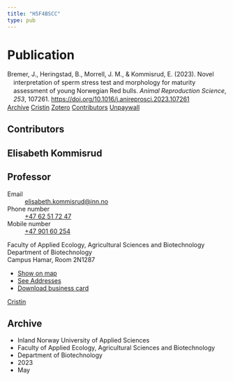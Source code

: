 ```yaml
---
title: "H5F4BSCC"
type: pub
---
```

<h1>Publication</h1>
<article id="csl-bib-container-H5F4BSCC" class="csl-bib-container">
  <div class="csl-bib-body" style="line-height: 1.35; padding-left: 1em; text-indent:-1em;">
  <div class="csl-entry">Bremer, J., Heringstad, B., Morrell, J. M., &amp; Kommisrud, E. (2023). Novel interpretation of sperm stress test and morphology for maturity assessment of young Norwegian Red bulls. <i>Animal Reproduction Science</i>, <i>253</i>, 107261. <a href="https://doi.org/10.1016/j.anireprosci.2023.107261">https://doi.org/10.1016/j.anireprosci.2023.107261</a></div>
</div>
  <div class="csl-bib-buttons">
    <a href="#taxonomy-article-H5F4BSCC" class="csl-bib-button">Archive</a>
    <a href alt="Cristin URL" class="csl-bib-button">Cristin</a>
    <a href alt="Zotero URL" class="csl-bib-button">Zotero</a>
    <a href="#contributors-article-H5F4BSCC" class="csl-bib-button">Contributors</a>
    <a href="https://doi.org/10.1016/j.anireprosci.2023.107261" class="csl-bib-button">Unpaywall</a>
  </div>
  <div id="csl-bib-meta-container-H5F4BSCC"></div>
</article>
<div id="csl-bib-meta-H5F4BSCC" class="csl-bib-meta">
  <article id="contributors-article-H5F4BSCC" class="contributors-article">
    <h1>Contributors</h1>
    <div class="personas">
<div class="vrtx-hinn-person-card">
<div class="photo">
<i class="lar la-user-circle missing-person"></i>
</div>
<div class="info">
<hgroup><h1>Elisabeth Kommisrud</h1>
<h2>Professor</h2>
</hgroup><dl>
<dt>Email</dt>
<dd>
<a href="mailto:elisabeth.kommisrud@inn.no">elisabeth.kommisrud@inn.no</a>
</dd>
<dt>Phone number</dt>
<dd><a href="tel:+4762517247">
+47 62 51 72 47
</a></dd>
<dt>Mobile number</dt>
<dd><a href="tel:+4790160254">
+47 901 60 254
</a></dd>
</dl>
<p>
Faculty of Applied Ecology, Agricultural Sciences and Biotechnology<br>
Department of Biotechnology<br>
Campus Hamar,
Room 2N1287
</p>
<ul class="vrtx-hinn-links">
<li><a href="https://www.google.com/maps?q=60.79677,11.07358">Show on map</a></li>
<li><a href="https://www.inn.no/english/find-an-employee/elisabeth-kommisrud.html#vrtx-hinn-addresses">See Addresses</a></li>
<li><a href="https://www.inn.no/english/find-an-employee/elisabeth-kommisrud.html?vrtx=vcf">Download business card</a></li>
</ul>
</div>
</div>
<a href="https://app.cristin.no/persons/show.jsf?id=328194" alt="Cristin URL" class="personas-cristin">Cristin</a>
</div>
  </article>
  <article id="taxonomy-article-H5F4BSCC" class="taxonomy-article">
    <h1>Archive</h1>
    <ul>
      <li>Inland Norway University of Applied Sciences</li>
      <li>Faculty of Applied Ecology, Agricultural Sciences and Biotechnology</li>
      <li>Department of Biotechnology</li>
      <li>2023</li>
      <li>May</li>
    </ul>
  </article>
</div>
